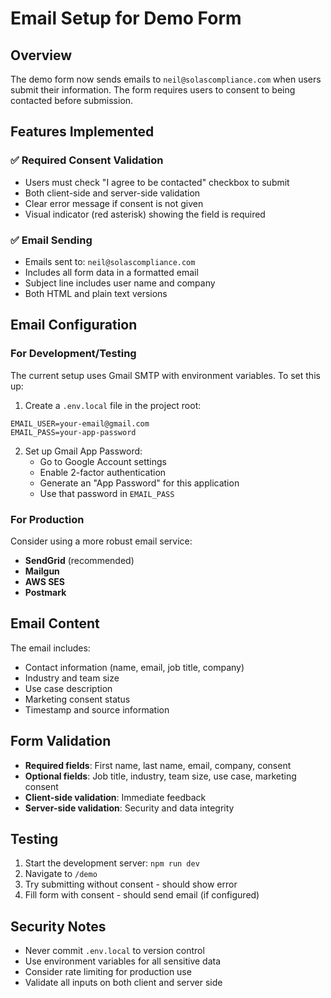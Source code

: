 # Email Setup for Demo Form

## Overview
The demo form now sends emails to `neil@solascompliance.com` when users submit their information. The form requires users to consent to being contacted before submission.

## Features Implemented

### ✅ Required Consent Validation
- Users must check "I agree to be contacted" checkbox to submit
- Both client-side and server-side validation
- Clear error message if consent is not given
- Visual indicator (red asterisk) showing the field is required

### ✅ Email Sending
- Emails sent to: `neil@solascompliance.com`
- Includes all form data in a formatted email
- Subject line includes user name and company
- Both HTML and plain text versions

## Email Configuration

### For Development/Testing
The current setup uses Gmail SMTP with environment variables. To set this up:

1. Create a `.env.local` file in the project root:
```env
EMAIL_USER=your-email@gmail.com
EMAIL_PASS=your-app-password
```

2. Set up Gmail App Password:
   - Go to Google Account settings
   - Enable 2-factor authentication
   - Generate an "App Password" for this application
   - Use that password in `EMAIL_PASS`

### For Production
Consider using a more robust email service:
- **SendGrid** (recommended)
- **Mailgun**
- **AWS SES**
- **Postmark**

## Email Content
The email includes:
- Contact information (name, email, job title, company)
- Industry and team size
- Use case description
- Marketing consent status
- Timestamp and source information

## Form Validation
- **Required fields**: First name, last name, email, company, consent
- **Optional fields**: Job title, industry, team size, use case, marketing consent
- **Client-side validation**: Immediate feedback
- **Server-side validation**: Security and data integrity

## Testing
1. Start the development server: `npm run dev`
2. Navigate to `/demo`
3. Try submitting without consent - should show error
4. Fill form with consent - should send email (if configured)

## Security Notes
- Never commit `.env.local` to version control
- Use environment variables for all sensitive data
- Consider rate limiting for production use
- Validate all inputs on both client and server side

